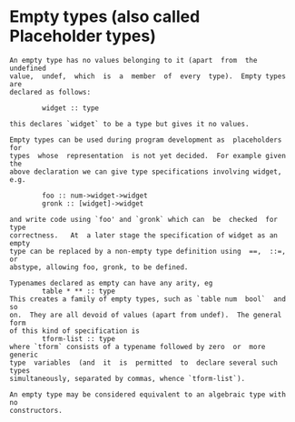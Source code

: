 # Empty types (also called Placeholder types)

    An empty type has no values belonging to it (apart  from  the  undefined
    value,  undef,  which  is  a  member  of  every  type).  Empty types are
    declared as follows:

            widget :: type

    this declares `widget` to be a type but gives it no values.

    Empty types can be used during program development as  placeholders  for
    types  whose  representation  is not yet decided.  For example given the
    above declaration we can give type specifications involving widget, e.g.

            foo :: num->widget->widget
            gronk :: [widget]->widget

    and write code using `foo' and `gronk` which can  be  checked  for  type
    correctness.   At  a later stage the specification of widget as an empty
    type can be replaced by a non-empty type definition using  ==,  ::=,  or
    abstype, allowing foo, gronk, to be defined.

    Typenames declared as empty can have any arity, eg
            table * ** :: type
    This creates a family of empty types, such as `table num  bool`  and  so
    on.  They are all devoid of values (apart from undef).  The general form
    of this kind of specification is
            tform-list :: type
    where `tform` consists of a typename followed by zero  or  more  generic
    type  variables  (and  it  is  permitted  to  declare several such types
    simultaneously, separated by commas, whence `tform-list`).

    An empty type may be considered equivalent to an algebraic type with  no
    constructors.
